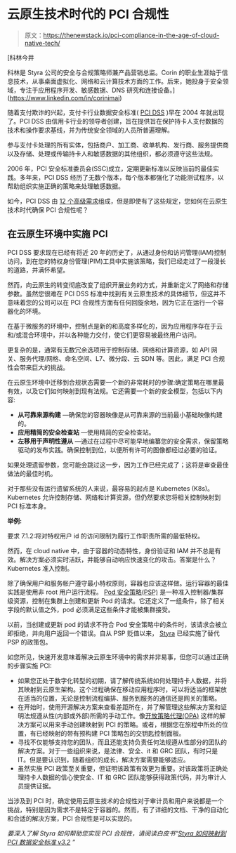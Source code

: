 # 云原生技术时代的 PCI 合规性

> 原文：<https://thenewstack.io/pci-compliance-in-the-age-of-cloud-native-tech/>

[](https://www.linkedin.com/in/corinimai)

 [科林今井

科林是 Styra 公司的安全与合规策略师兼产品营销总监。Corin 的职业生涯始于信息技术，从事桌面虚拟化、网络和云计算技术方面的工作。后来，她投身于安全领域，专注于应用程序开发、敏感数据、DNS 研究和连接设备。](https://www.linkedin.com/in/corinimai) [](https://www.linkedin.com/in/corinimai)

随着支付欺诈的兴起，支付卡行业数据安全标准( [PCI DSS](https://www.pcisecuritystandards.org/pci_security/maintaining_payment_security) )早在 2004 年就出现了。PCI DSS 由信用卡行业的领导者创建，旨在提供旨在保护持卡人支付数据的技术和操作要求基线，并为传统安全领域的人员所普遍理解。

参与支付卡处理的所有实体，包括商户、加工商、收单机构、发行商、服务提供商以及存储、处理或传输持卡人和敏感数据的其他组织，都必须遵守这些法规。

2006 年，PCI 安全标准委员会(SSC)成立，定期更新标准以反映当前的最佳实践。多年来，PCI DSS 经历了无数个版本，每个版本都强化了功能测试程序，以帮助组织实施正确的策略来处理敏感数据。

如今，PCI DSS 由 [12 个高级需求](https://www.pcisecuritystandards.org/pci_security/maintaining_payment_security)组成，但是即使有了这些规定，您如何在云原生技术时代确保 PCI 合规性呢？

## 在云原生环境中实施 PCI

PCI DSS 要求现在已经有将近 20 年的历史了，从通过身份和访问管理(IAM)控制访问，到在您的特权身份管理(PIM)工具中实施该策略，我们已经走过了一段漫长的道路，并满怀希望。

然而，向云原生的转变彻底改变了组织开展业务的方式，并重新定义了网络和存储参数。虽然您很难在 PCI DSS 标准中找到有关云原生技术的具体细节，但这并不意味着您的公司可以在 PCI 合规性方面有任何回旋余地，因为它正在运行一个容器化的环境。

在基于微服务的环境中，控制点是新的和高度多样化的，因为应用程序存在于云和/或混合环境中，并以各种能力交付，使它们更容易被最终用户访问。

更复杂的是，通常有无数冗余选项用于控制存储、网络和计算资源，如 API 网关、服务代理/网格、命名空间、L7、微分段、云 SDN 等。因此，满足 PCI 合规性会带来巨大的挑战。

在云原生环境中迁移到合规状态需要一个新的非常耗时的步骤:确定策略在哪里最有效，以及它们如何映射到现有法规。它还需要一个新的安全模型，包括以下内容:

*   **从可靠来源构建** —确保您的容器映像是从可靠来源的当前最小基础映像构建的。
*   **应用精简的安全检查站** —使用精简的安全检查站。
*   **左移用于声明性遵从** —通过在过程中尽可能早地编纂您的安全需求，保留策略驱动的发布实践。确保控制到位，以便所有许可的图像都经过必要的验证。

如果处理遗留参数，您可能会跳过这一步，因为工作已经完成了；这将是审查最佳做法的最佳时机。

对于那些没有运行遗留系统的人来说，最容易的起点是 Kubernetes (K8s)。Kubernetes 允许控制存储、网络和计算资源，但仍然要求您将相关控制映射到 PCI 标准本身。

**举例:**

要求 7.1.2:将对特权用户 id 的访问限制为履行工作职责所需的最低特权。

然而，在 cloud native 中，由于容器的动态特性，身份验证和 IAM 并不总是有效。解决方案必须实时活跃，并能够自动响应快速变化的攻击。答案是什么？Kubernetes 准入控制。

除了确保用户和服务帐户遵守最小特权原则，容器也应该这样做。运行容器的最佳实践是使用非 root 用户运行流程。 [Pod 安全策略(PSP)](https://blog.styra.com/blog/prepare-your-kubernetes-cluster-for-pod-security-policy-deprecation?utm_campaign=MKT%202020-12-16%20The%20New%20Stack%20sponsorship&utm_source=PR&utm_medium=byline) 是一种准入控制器/集群级资源，控制在集群上创建和更新 Pod 的请求。它还定义了一组条件，除了相关字段的默认值之外，pod 必须满足这些条件才能被集群接受。

以前，当创建或更新 pod 的请求不符合 Pod 安全策略中的条件时，该请求会被立即拒绝，并向用户返回一个错误。自从 PSP 贬值以来， [Styra](https://www.styra.com/?utm_campaign=MKT%202020-12-16%20The%20New%20Stack%20sponsorship&utm_source=PR&utm_medium=byline) 已经实施了替代 PSP 的政策包。

如您所见，快速开发意味着解决云原生环境中的需求并非易事，但您可以通过正确的步骤实施 PCI:

*   如果您正处于数字化转型的初期，请了解传统系统如何处理持卡人数据，并将其映射到云原生架构。这个过程确保在移动应用程序时，可以将适当的框架放在适当的位置，无论是控制流程编排、服务到服务的通信还是网关的策略。
*   在开始时，使用开源解决方案来查看差距所在，并了解管理这些解决方案和证明法规遵从性(内部或外部)所需的手动工作。像[开放策略代理(OPA)](https://blog.styra.com/blog/what-is-open-policy-agent?utm_campaign=MKT%202020-12-16%20The%20New%20Stack%20sponsorship&utm_source=PR&utm_medium=blyine) 这样的解决方案可以用来手动创建映射到 PCI 的策略。或者，根据您在旅程中所处的位置，有已经映射的带有预构建 PCI 策略包的交钥匙控制面板。
*   寻找不仅能够支持您的团队，而且还能支持负责任何法规遵从性部分的团队的解决方案。对于一些组织来说，是法律、安全、it 和 GRC 团队，有时只是 IT。但是要认识到，随着组织的成长，解决方案需要能够适应。
*   虽然实施 PCI 政策至关重要，但证明该政策有效更为重要。对该政策将正确处理持卡人数据的信心使安全、IT 和 GRC 团队能够获得政策代码，并为审计人员提供证据。

当涉及到 PCI 时，确定使用云原生技术的合规性对于审计员和用户来说都是一个挑战，特别是因为需求不是特定于容器的。然而，有了详细的文档、干净的自动化和合适的解决方案，PCI 合规性是可以实现的。

*要深入了解 Styra 如何帮助您实现 PCI 合规性，请阅读白皮书“[Styra 如何映射到 PCI 数据安全标准 v3.2](https://registration.styra.com/pci_dss_v3.2?utm_campaign=MKT%202020-12-16%20The%20New%20Stack%20sponsorship&utm_source=PR&utm_medium=byline) ”*

<svg xmlns:xlink="http://www.w3.org/1999/xlink" viewBox="0 0 68 31" version="1.1"><title>Group</title> <desc>Created with Sketch.</desc></svg>